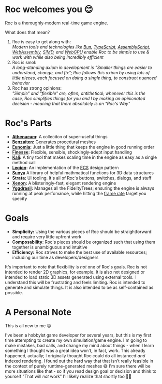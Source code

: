 # Roc welcomes you 😊

Roc is a thoroughly-modern real-time game engine.

What does that mean?

1. Roc is easy to get along with:<br>
  _Modern tools and technologies like [Bun](https://bun.sh/), [TypeScript](https://www.typescriptlang.org/), [AssemblyScript](https://www.assemblyscript.org/), [WebAssembly](https://webassembly.org/), [SIMD](https://github.com/WebAssembly/simd), and [WebGPU](https://developer.mozilla.org/en-US/docs/Web/API/WebGPU_API) enable Roc to be simple to use & work with while also being incredibly efficient_
1. Roc is smol:<br>
  _A long-standing axiom in development is "Smaller things are easier to understand, change, and fix"; Roc follows this axiom by using lots of little pieces, each focused on doing a single thing, to construct nuanced behavior_
1. Roc has strong opinions:<br>
  _"Simple" and "flexible" are, often, antithetical; whenever this is the case, Roc simplifies things for you and I by making an opinionated decision - meaning that there absolutely is an "Roc's Way"_

# Roc's Parts

* **[Athenaeum](./src/Athenaeum):** A colleciton of super-useful things
* **[Benzaiten](./src/Benzaiten):** Generates procedural meshes
* **[Eunomia](./src/Eunomia):** Just a little thing that keeps the engine in good running order
* **[Finesse](./src/Finesse):** Flexible, sensible, shockingly-adept input handling
* **[Kali](./src/Kali):** A tiny tool that makes scaling time in the engine as easy as a single method call
* **[Legion](./src/Legion):** An implementation of the [ECS](https://en.wikipedia.org/wiki/Entity_component_system) design pattern
* **[Sunya](./src/Sunya)** A library of helpful mathmatical functions for 3D data structures
* **Strata:** UI tooling. It's all of Roc's buttons, switches, dialogs, and stuff
* **[Xenon](./src/Xenon):** A blisteringly-fast, elegant rendering engine
* **[Yggdrasil](./src/Yggdrasil):** Manages all the FidelityTrees; ensuring the engine is always running at peak perfomance, while hitting the [frame rate](https://www.ign.com/articles/2014/11/05/understanding-frame-rate-and-its-importance) target you specify

# Goals

* **Simplicity:** Using the various pieces of Roc should be straightforward and require very little upfront work
* **Composability:** Roc's pieces should be organized such that using them together is unambiguous and intuitive
* **Efficiency:** Roc strives to make the best use of available resources; including our time as developers/designers

It's important to note that flexibility is _not_ one of Roc's goals. Roc is not intended to render 2D graphics, for example. It is also not designed or intended to load static 3D assets generated using external tools. I understand this will be frustrating and feels limiting. Roc is intended to generate and simulate things. It is also intended to be as self-contained as possible.

# A Personal Note

This is all new to me 😊

I've been a hobbyist game developer for several years, but this is my first time attempting to create my own simulation/game engine. I'm going to make mistakes, bad calls, and change my mind about things - when I learn something I thought was a great idea won't, in fact, work. This already happened, actually; I originally thought Roc could do all instanced *and* indexed rendering. I found out the hard way that that isn't really feasible in the context of purely runtime-generated meshes 😅 I'm sure there will be more situations like that - so if you read design goal or decision and think to yourself "That will *not* work" I'll likely realize that shortly too 👍🏻
